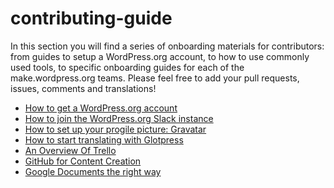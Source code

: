 # contributing-guide

In this section you will find a series of onboarding materials for contributors: from guides to setup a WordPress.org account, to how to use commonly used tools, to specific onboarding guides for each of the make.wordpress.org teams.
Please feel free to add your pull requests, issues, comments and translations!

* [How to get a WordPress.org account](https://github.com/WordPress/contributor-day-handbook/blob/master/*Start%20Here%20-%20General%20Guides/How%20to%20get%20a%20WordPress.org%20account.md)
* [How to join the WordPress.org Slack instance](https://github.com/WordPress/contributor-day-handbook/blob/master/*Start%20Here%20-%20General%20Guides/How%20to%20join%20the%20WordPress.org%20Slack%20instance)
* [How to set up your progile picture: Gravatar](https://github.com/WordPress/contributor-day-handbook/blob/master/*Start%20Here%20-%20General%20Guides/How%20to%20set%20up%20your%20profile%20picture:%20Gravatar)
* [How to start translating with Glotpress](https://github.com/WordPress/contributor-day-handbook/blob/master/*Start%20Here%20-%20General%20Guides/How%20to%20start%20translating%20with%20GlotPress.md)
* [An Overview Of Trello](https://github.com/WordPress/contributor-day-handbook/blob/master/*Start%20Here%20-%20General%20Guides/An%20overview%20of%20Trello.md)
* [GitHub for Content Creation](https://github.com/WordPress/contributor-day-handbook/blob/master/*Start%20Here%20-%20General%20Guides/Git%20Hub%20for%20Content%20Creation)
* [Google Documents the right way](https://github.com/WordPress/contributor-day-handbook/blob/master/*Start%20Here%20-%20General%20Guides/Google%20Documents%20the%20right%20way)
